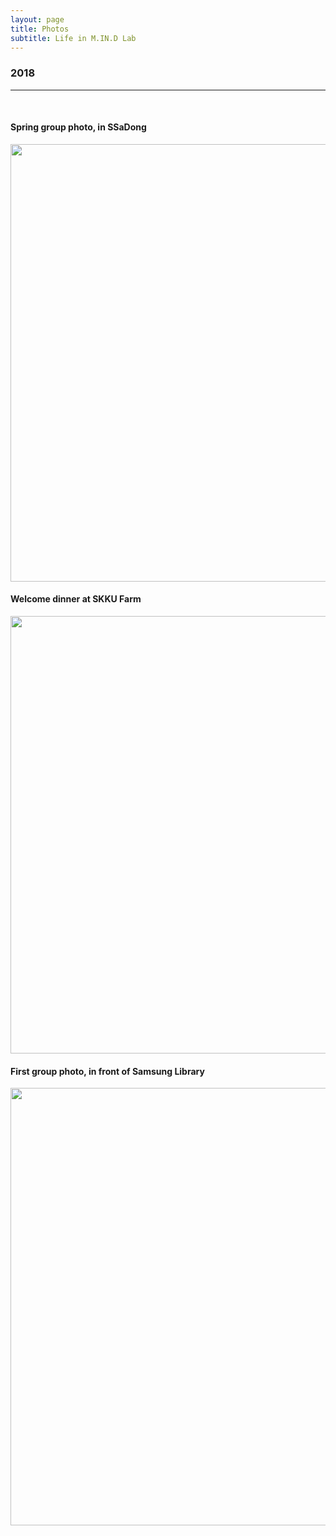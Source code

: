 ```yaml
---
layout: page
title: Photos
subtitle: Life in M.IN.D Lab
---
```


### 2018
<hr> 

<br>

#### Spring group photo, in SSaDong
<img src="https://raw.githubusercontent.com/mindlab-skku/mindlab-skku.github.io/master/img/Image uploaded from iOS.jpg" width="700" align="center"/>
  
<br>

#### Welcome dinner at SKKU Farm
<img src="https://raw.githubusercontent.com/mindlab-skku/mindlab-skku.github.io/master/img/180305_newcomer_welcome_dinner_mokjang.jpeg" width="700" align="center"/>
  
<br>

#### First group photo, in front of Samsung Library
<img src="https://raw.githubusercontent.com/mindlab-skku/mindlab-skku.github.io/master/img/group_photo.jpg" width="700" align="center"/>
